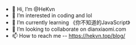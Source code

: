 - 👋 Hi, I’m @HeKvn
- 👀 I’m interested in coding and lol
- 🌱 I’m currently learning 《你不知道的JavaScript》
- 💞️ I’m looking to collaborate on dianxiaomi.com
- 📫 How to reach me -- https://hekvn.top/blog/

<!---
HeKvn/HeKvn is a ✨ special ✨ repository because its `README.md` (this file) appears on your GitHub profile.
You can click the Preview link to take a look at your changes.
--->
